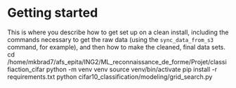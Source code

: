 Getting started
===============

This is where you describe how to get set up on a clean install, including the
commands necessary to get the raw data (using the `sync_data_from_s3` command,
for example), and then how to make the cleaned, final data sets.
cd /home/mkbrad7/afs_epita/ING2/ML_reconnaissance_de_forme/Projet/classifiaction_cifar
python -m venv venv
source venv/bin/activate
pip install -r requirements.txt
python cifar10_classification/modeling/grid_search.py